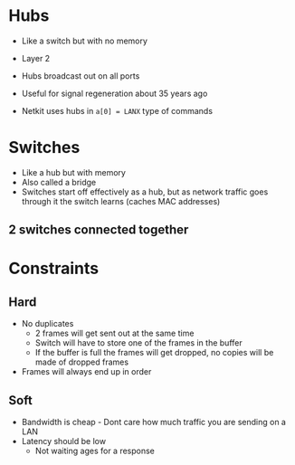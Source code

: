 # Hubs
- Like a switch but with no memory 
- Layer 2

- Hubs broadcast out on all ports
- Useful for signal regeneration about 35 years ago
- Netkit uses hubs in `a[0] = LANX` type of commands

# Switches
- Like a hub but with memory
- Also called a bridge
- Switches start off effectively as a hub, but as network traffic goes through it the switch learns (caches MAC addresses)


## 2 switches connected together


# Constraints

## Hard
- No duplicates
	- 2 frames will get sent out at the same time
	- Switch will have to store one of the frames in the buffer
	- If the buffer is full the frames will get dropped, no copies will be made of dropped frames
- Frames will always end up in order

## Soft
- Bandwidth is cheap - Dont care how much traffic you are sending on a LAN
- Latency should be low 
	- Not waiting ages for a response 










